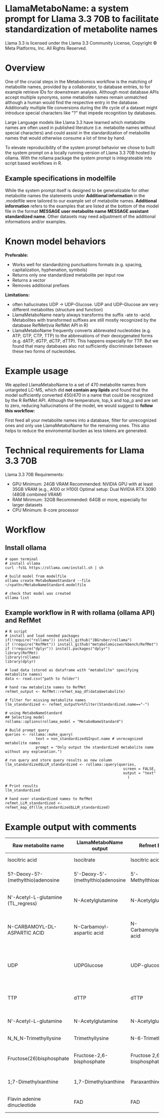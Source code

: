 # LlamaMetaboName: a system prompt for Llama 3.3 70B to facilitate standardization of metabolite names

Llama 3.3 is licensed under the Llama 3.3 Community License, Copyright © Meta Platforms, Inc. All Rights Reserved.

# Overview
One of the crucial steps in the Metabolomics workflow is the matching of metabolite names, provided by a collaborator, to database entries, to for example retrieve IDs for downstream analysis.
Although most database APIs accept multiple synonyms, some metabolite names remain unmatched although a human would find the respective entry in the database. Additionally multiple file conversions during the life cycle of a dataset might introduce special characters like "?" that impede recognition by databases.

Large Language models like Llama 3.3 have learned which metabolite names are often used in published literature (i.e. metabolite names without special characters) and could assist in the standardization of metabolite names that would otherwise consume a lot of time by hand.

To elevate reproducibility of the system prompt behavior we chose to built the system prompt on a locally running version of Llama 3.3 70B hosted by ollama. 
With the rollama package the system prompt is integrateable into script based workflows in R. 

## Example specifications in modelfile
While the system prompt itself is designed to be generalizable for other metabolite names the statements under **Additional information** in the .modelfile were tailored to our example set of metabolite names.
**Additional information** refers to the examples that are listed at the bottom of the model file in the format **MESSAGE user metabolite name** **MESSAGE assistant standardized name**.
Other datasets may need adjustment of the additional informations and/or examples. 

# Known model behaviors
**Preferable:**
- Works well for standardizing punctuations formats (e.g. spacing, capitalization, hyphenation, symbols)
- Returns only one standardized metabolite per input row
- Returns a vector 
- Removes additional prefixes

**Limitations:**
- often hallucinates UDP -> UDP-Glucose. UDP and UDP-Glucose are very different metabolites (structure and function)
- LlamaMetaboName nearly always transforms the suffix -ate to -acid. Metabolites with transformed suffixes are still mostly recognized by the database RefMet(via RefMet API in R)
- LlamaMetaboName frequently converts abbrevated nucleotides (e.g. ATP, GTP, CTP, TTP) to the abbrevations of their deoxygenated forms (e.g. dATP, dGTP, dCTP, dTTP). This happens especially for TTP. But we found that many databases also not sufficiently discriminate between these two forms of nucleotides. 

# Example usage 
We applied LlamaMetaboName to a set of 470 metabolite names from untargeted LC-MS, which did **not contain any lipids** and found that the model sufficiently converted 450/470 in a name that could be recognized by the R RefMet API.
Although the temperature, top_k and top_p and  are set to zero, reducing hallucinations of the model, we would suggest to **follow this workflow:**

First feed all your metabolite names into a database, filter for unrecognized ones and only use LlamaMetaboName for the remaining ones. This also helps to reduce the enviromental burden as less tokens are generated. 

# Technical requirements for Llama 3.3 70B
Llama 3.3 70B Requirements:
- GPU Minimum: 24GB VRAM Recommended: NVIDIA GPU with at least 35GB VRAM (e.g., A100 or H100) Optimal setup: Dual NVIDIA RTX 3090 (48GB combined VRAM)
- RAM Minimum: 32GB Recommended: 64GB or more, especially for larger datasets
- CPU Minimum: 8-core processor

# Workflow
## Install ollama
```{bash}
# open terminal
# install ollama
curl -fsSL https://ollama.com/install.sh | sh

# build model from modelfile
ollama create MetaboNameStandard --file ~/<path>/MetaboNameStandard.modelfile

# check that model was created
ollama list
```

## Example workflow in R with rollama (ollama API) and RefMet
```{r}
# R script
# install and load needed packages
if(!require("rollama")) install_github("JBGruber/rollama")
if (!require("RefMet")) install_github("metabolomicsworkbench/RefMet")
if (!require("dplyr")) install.packages("dplyr")
library(RefMet)
library(rollama)
library(dplyr)

# load data (stored as dataframe with "metabolite" specifying metabolite names)
data <- read.csv("path to folder")

# hand raw metabolite names to RefMet
refmet_output <- RefMet::refmet_map_df(data$metabolite)

# filter for missing metabolite names
llm_standardized <- refmet_output%>%filter(Standardized.name=="-")

# using MetaboNameStandard
## Selecting model
rollama::options(rollama_model = "MetaboNameStandard")

# Build prompt query
queries <- rollama::make_query(
              text = non_standardized$Input.name # unrecognized metabolite names
              prompt = "Only output the standardized metabolite name without any explanation.")

# run query and store query results as new column
llm_standardized$LLM_standardized <- rollama::query(queries,
                                                      screen = FALSE, 
                                                      output = "text"
                                                        )

# Print results
llm_standardized

# hand over standardized names to RefMet
refmet_LLM_standardized <- refmet_map_df(llm_standardized$LLM_standardized)
```

# Example output with comments
|Raw metabolite name| LlamaMetaboName output | Refmet Entry | Comment |
|---|---|---|---|
|Isocitric acid|Isocitrate|Isocitric acid| -acid/ -ate dilemma|
|5?-Deoxy-5?-(methylthio)adenosine |5'-Deoxy-5'-(methylthio)adenosine|5'-Methylthioadenosine| Removal of question marks (?)|
N'-Acetyl-L-glutamine (TL_regress)|N-Acetylglutamine|N-Acetylglutamine | processing comments (in brackets) removed|
|N-CARBAMOYL-DL-ASPARTIC ACID |N-Carbamoyl-aspartic acid|N-Carbamoylaspartic acid|upper case -> lower case for consistent capitalization|
|UDP| UDPGlucose|UDP-glucose|Hallucination: 2 different metabolite (UDP vs UDP-glucose)|
|TTP|dTTP|dTTP| Hallucination: Nucleotide -> deoxy-Nucleotide|
|N'-Acetyl-L-glutamine|N-Acetylglutamine|N-Acetylglutamine| removal of Apostrophe (')|
|N_N_N-Trimethyllysine|Trimethyllysine|N-6-Trimethyllysine| removal of underscore|
|Fructose(26)bisphosphate|Fructose-2,6-bisphosphate|Fructose 2,6-bisphosphate| added missing comma and hyphen|
|1;7-Dimethylxanthine|1,7-Dimethylxanthine|Paraxanthine| conversion of semicolon to comma|
|Flavin adenine dinucleotide | FAD | FAD | correctly assigned abbrevation|

